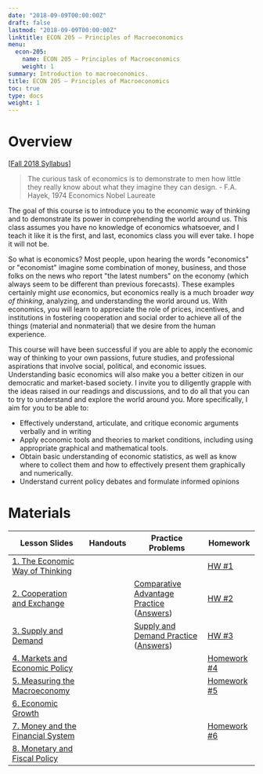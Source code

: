 ```yaml
---
date: "2018-09-09T00:00:00Z"
draft: false
lastmod: "2018-09-09T00:00:00Z"
linktitle: ECON 205 — Principles of Macroeconomics
menu:
  econ-205:
    name: ECON 205 — Principles of Macroeconomics
    weight: 1
summary: Introduction to macroeconomics.
title: ECON 205 — Principles of Macroeconomics
toc: true
type: docs
weight: 1
---
```


# Overview

[[Fall 2018 Syllabus](https://www.dropbox.com/s/58bwicaeqy26tci/ECON_205_F2018_Syllabus_Safner.pdf?dl=0)]

> The curious task of economics is to demonstrate to men how little they really know about what they imagine they can design. - F.A. Hayek, 1974 Economics Nobel Laureate

The goal of this course is to introduce you to the economic way of thinking and to demonstrate its power in comprehending the world around us. This class assumes you have no knowledge of economics whatsoever, and I teach it like it is the first, and last, economics class you will ever take. I hope it will not be. 

So what is economics? Most people, upon hearing the words "economics" or "economist" imagine some combination of money, business, and those folks on the news who report "the latest numbers" on the economy (which always seem to be different than previous forecasts). These examples certainly might *use* economics, but economics really is a much broader *way of thinking*, analyzing, and understanding the world around us. With economics, you will learn to appreciate the role of prices, incentives, and institutions in fostering cooperation and social order to achieve all of the things (material and nonmaterial) that we desire from the human experience.

This course will have been successful if you are able to apply the economic way of thinking to your own passions, future studies, and professional aspirations that involve social, political, and economic issues. Understanding basic economics will also make you a better citizen in our democratic and market-based society. I invite you to diligently grapple with the ideas raised in our readings and discussions, and to do all that you can to try to understand and explore the world around you. More specifically, I aim for you to be able to: 

- Effectively understand, articulate, and critique economic arguments verbally and in writing 
- Apply economic tools and theories to market conditions, including using appropriate graphical and mathematical tools.
- Obtain basic understanding of economic statistics, as well as know where to collect them and how to effectively present them graphically and numerically. 
- Understand current policy debates and formulate informed opinions	

# Materials

| Lesson Slides | Handouts | Practice Problems | Homework |
|---|---|----|---|
| [1. The Economic Way of Thinking](https://www.dropbox.com/s/1ypjg1rrg7iougv/Lecture1.pdf?dl=0) | | |  [HW #1](https://www.dropbox.com/s/s5zijrgo6iv0bbr/homework1.pdf?dl=0)|
| [2. Cooperation and Exchange](https://www.dropbox.com/s/c6a3gg9fps9tvx6/Lesson2.pdf?dl=0) | | [Comparative Advantage Practice](https://www.dropbox.com/s/iz6l2rne3uzxoog/Comparative%20Advantage%20Practice%20Problems.pdf?dl=0) ([Answers](https://www.dropbox.com/s/5aegit2q7ycukyl/Comparative%20Advantage%20Practice%20Problems%20Answers.pdf?dl=0)) | [HW #2](https://www.dropbox.com/s/y9wchhludd7l0e6/hw2.pdf?dl=0) |
| [3. Supply and Demand](https://www.dropbox.com/s/o4vxhmpfxsuqr49/Lesson3.pdf?dl=0) | | [Supply and Demand Practice](https://www.dropbox.com/s/0cbdjpr0weni8jo/Supply%20and%20Demand%20Practice%20Problems.pdf?dl=0) ([Answers](https://www.dropbox.com/s/oqkyymhicibu3e3/Supply%20and%20Demand%20Practice%20Problems%20Answers.pdf?dl=0)) | [HW #3](https://www.dropbox.com/s/i2oh8ow1d1urtga/hw3.pdf?dl=0) | 
| [4. Markets and Economic Policy](https://www.dropbox.com/s/66vmw4b2mp0xax6/Lesson4.pdf?dl=0) | | | [Homework #4](https://www.dropbox.com/s/4dkuluhirjki2yh/hw4.pdf?dl=0) | 
| [5. Measuring the Macroeconomy](https://www.dropbox.com/s/12ckwv9fdvm298a/Lesson5.pdf?dl=0) | | | [Homework #5](https://www.dropbox.com/s/jbh5uc9tua49tkv/hw5.pdf?dl=0) |
| [6. Economic Growth](https://www.dropbox.com/s/ipup2kxfyldjho5/Lesson6.pdf?dl=0) | | | | 
| [7. Money and the Financial System](https://www.dropbox.com/s/fpi5favfxmopese/Lesson7.pdf?dl=0) | | | [Homework #6](https://www.dropbox.com/s/6nzg6nqzw42ai28/hw6.pdf?dl=0) | 
| [8. Monetary and Fiscal Policy](https://www.dropbox.com/s/jzghzf2zvy18xs5/Lesson8.pdf?dl=0) | | | | 
